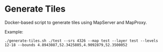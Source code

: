 # Generate Tiles

Docker-based script to generate tiles using MapServer and MapProxy.

Example:

    ./generate-tiles.sh ./test --srs 4326 --map test --layer test --levels 12-18 --bounds 4.8943087,52.3425805,4.9092879,52.3500052
